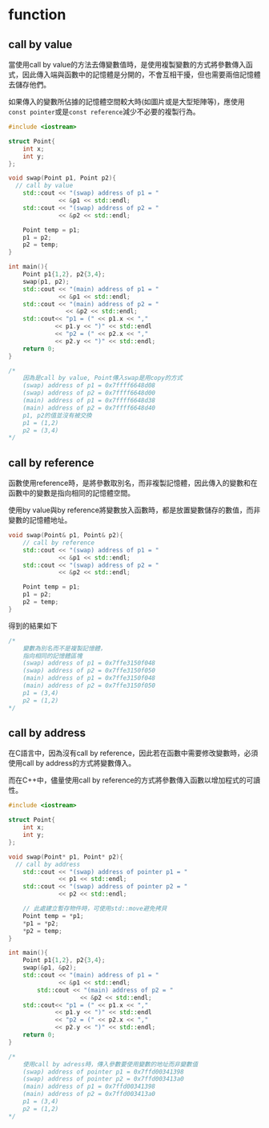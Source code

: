# function

## call by value

當使用call by value的方法去傳變數值時，是使用複製變數的方式將參數傳入函式，因此傳入端與函數中的記憶體是分開的，不會互相干擾，但也需要兩倍記憶體去儲存他們。

如果傳入的變數所佔據的記憶體空間較大時\(如圖片或是大型矩陣等\)，應使用`const pointer`或是`const reference`減少不必要的複製行為。

```cpp
#include <iostream>

struct Point{
    int x;
    int y;
};

void swap(Point p1, Point p2){
  // call by value
	std::cout << "(swap) address of p1 = " 
	          << &p1 << std::endl;
	std::cout << "(swap) address of p2 = " 
	          << &p2 << std::endl;

    Point temp = p1;
    p1 = p2;
    p2 = temp;
}

int main(){
    Point p1{1,2}, p2{3,4};
    swap(p1, p2);
    std::cout << "(main) address of p1 = " 
              << &p1 << std::endl;
  	std::cout << "(main) address of p2 = " 
	            << &p2 << std::endl;
    std::cout<< "p1 = (" << p1.x << "," 
             << p1.y << ")" << std::endl 
             << "p2 = (" << p2.x << "," 
             << p2.y << ")" << std::endl;
    return 0;
}

/*
	因為是call by value, Point傳入swap是用copy的方式
	(swap) address of p1 = 0x7ffff6648d08
	(swap) address of p2 = 0x7ffff6648d00
	(main) address of p1 = 0x7ffff6648d38
	(main) address of p2 = 0x7ffff6648d40
	p1, p2的值並沒有被交換
	p1 = (1,2)
	p2 = (3,4)
*/
```

## call by reference

函數使用reference時，是將參數取別名，而非複製記憶體，因此傳入的變數和在函數中的變數是指向相同的記憶體空間。

使用by value與by reference將變數放入函數時，都是放置變數儲存的數值，而非變數的記憶體地址。

```cpp
void swap(Point& p1, Point& p2){
    // call by reference
    std::cout << "(swap) address of p1 = " 
	          << &p1 << std::endl;
    std::cout << "(swap) address of p2 = " 
	          << &p2 << std::endl;

    Point temp = p1;
    p1 = p2;
    p2 = temp;
}
```

得到的結果如下

```cpp
/*
	變數為別名而不是複製記憶體，
	指向相同的記憶體區塊
	(swap) address of p1 = 0x7ffe3150f048
	(swap) address of p2 = 0x7ffe3150f050
	(main) address of p1 = 0x7ffe3150f048
	(main) address of p2 = 0x7ffe3150f050
	p1 = (3,4)
	p2 = (1,2)
*/
```

## call by address

在C語言中，因為沒有call by reference，因此若在函數中需要修改變數時，必須使用call by address的方式將變數傳入。

而在C++中，儘量使用call by reference的方式將參數傳入函數以增加程式的可讀性。

```cpp
#include <iostream>

struct Point{
    int x;
    int y;
};

void swap(Point* p1, Point* p2){
  // call by address
	std::cout << "(swap) address of pointer p1 = "
			  << p1 << std::endl;
	std::cout << "(swap) address of pointer p2 = "
	     	  << p2 << std::endl;

	// 此處建立暫存物件時，可使用std::move避免拷貝
    Point temp = *p1;	
    *p1 = *p2;
    *p2 = temp;
}      

int main(){
    Point p1{1,2}, p2{3,4};
    swap(&p1, &p2);
    std::cout << "(main) address of p1 = "
              << &p1 << std::endl;
        std::cout << "(main) address of p2 = "
                    << &p2 << std::endl;
    std::cout<< "p1 = (" << p1.x << ","
             << p1.y << ")" << std::endl
             << "p2 = (" << p2.x << ","
             << p2.y << ")" << std::endl;
    return 0;
}

/*
	使用call by adress時，傳入參數要使用變數的地址而非變數值
	(swap) address of pointer p1 = 0x7ffd00341398
	(swap) address of pointer p2 = 0x7ffd003413a0
	(main) address of p1 = 0x7ffd00341398
	(main) address of p2 = 0x7ffd003413a0
	p1 = (3,4)
	p2 = (1,2)
*/
```

